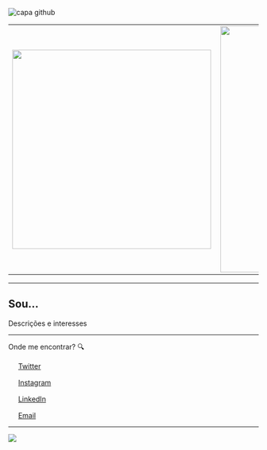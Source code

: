 ![capa github](https://github.com/milenaframirez/milenaframirez/blob/main/images/profile.png)  


<center>
  <table>
    <tr>
        <td><img width="400px" align="left" src="https://github-readme-stats.vercel.app/api/top-langs/?username=milenaframirez&hide=html&layout=compact&theme=buefy" /></td>
        <td><img width="495px" align="left" src="https://github-readme-stats.vercel.app/api?username=milenaframirez&theme=buefy"/></td>
    </tr>   
  </table>
</center>  

---
Sou...
---

Descrições e interesses 

---

Onde me encontrar? :mag:  

<a href="https://twitter.com/milenaframirez"><img src="https://github.com/milenaframirez/milenaframirez/blob/main/images/twitter.png" width="16"></img></a> [Twitter](https://twitter.com/milenaframirez)   

<a href="https://www.instagram.com/milenaframirez/"><img src="https://github.com/milenaframirez/milenframirez/blob/main/images/instagram.png" width="16"></img></a> [Instagram](https://www.instagram.com/milenaframirez)  

<a href="https://www.linkedin.com/in/milenaframirez"><img src="https://github.com/milenaframirez/milenaframirez/blob/main/images/linkedin.png" width="16"></img></a> [LinkedIn](https://www.linkedin.com/in/milenaframirez)  

<a href="mailto:milenaframirez@gmail.com"><img src="https://github.com/milenaframirez/milenaframirez/blob/main/images/gmail.png" width="16"></img></a> [Email](mailto:milenaframirez@gmail.com)  

---  

![](https://komarev.com/ghpvc/?username=milenaframirez&color=blue&style=flat)
